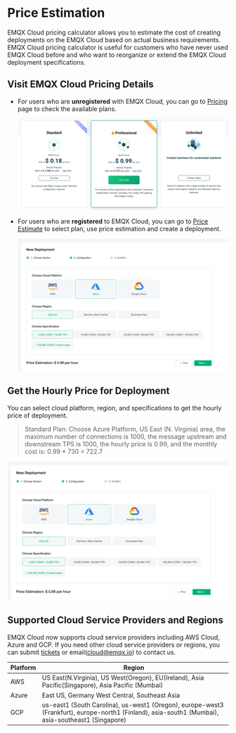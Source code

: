 # Price Estimation

EMQX Cloud pricing calculator allows you to estimate the cost of creating deployments on the EMQX Cloud based on actual business requirements. EMQX Cloud pricing calculator is useful for customers who have never used EMQX Cloud before and who want to reorganize or extend the EMQX Cloud deployment specifications.



## Visit EMQX Cloud Pricing Details

- For users who are **unregistered** with EMQX Cloud, you can go to [Pricing](https://cloud-intl.emqx.com/pricing) page to check the available plans.

  ![pricing](./_assets/pricing.png)

- For users who are **registered** to EMQX Cloud, you can go to [Price Estimate](https://cloud-intl.emqx.com/console/deployments/0?oper=new) to select plan, use price estimation and create a deployment.

  ![calculator](./_assets/calculator.png)



## Get the Hourly Price for Deployment

You can select cloud platform, region, and specifications to get the hourly price of deployment.

> Standard Plan: Choose Azure Platform, US East (N. Virginia) area, the maximum number of connections is 1000, the message upstream and downstream TPS is 1000, the hourly price is 0.99, and the monthly cost is: 0.99 * 730 = 722.7
  
  ![deployment_price](./_assets/calculator.png)


## Supported Cloud Service Providers and Regions

EMQX Cloud now supports cloud service providers including AWS Cloud, Azure and GCP. If you need other cloud service providers or regions, you can submit [tickets](../feature/tickets.md) or email(cloud@emqx.io) to contact us.

| Platform | Region                                                       |
| -------- | ------------------------------------------------------------ |
| AWS      | US East(N.Virginia), US West(Oregon), EU(Ireland), Asia Pacific(Singapore), Asia Pacific (Mumbai) |
| Azure    | East US, Germany West Central, Southeast Asia |
| GCP      | us-east1 (South Carolina), us-west1 (Oregon), europe-west3 (Frankfurt), europe-north1 (Finland), asia-south1 (Mumbai), asia-southeast1 (Singapore) |